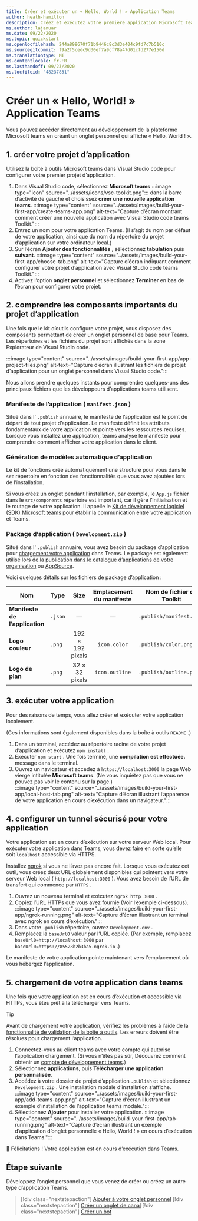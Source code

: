 ```yaml
---
title: Créer et exécuter un « Hello, World ! » Application Teams
author: heath-hamilton
description: Créez et exécutez votre première application Microsoft Teams, un onglet personnel qui affiche « Hello, World ! ».
ms.author: lajanuar
ms.date: 09/22/2020
ms.topic: quickstart
ms.openlocfilehash: 244a899670f71b9446c8c3d3e404c9fd7c7b510c
ms.sourcegitcommit: f9a2f5cedc9d30ef7a9cf78a47d01cfd277e150d
ms.translationtype: MT
ms.contentlocale: fr-FR
ms.lasthandoff: 09/23/2020
ms.locfileid: "48237831"
---
```

# <a name="build-a-hello-world-teams-app"></a>Créer un « Hello, World! » Application Teams

Vous pouvez accéder directement au développement de la plateforme Microsoft teams en créant un onglet personnel qui affiche « Hello, World ! ».

## <a name="1-create-your-app-project"></a>1. créer votre projet d’application

Utilisez la boîte à outils Microsoft teams dans Visual Studio code pour configurer votre premier projet d’application.

1. Dans Visual Studio code, sélectionnez **Microsoft teams** :::image type="icon" source="../assets/icons/vsc-toolkit.png"::: dans la barre d’activité de gauche et choisissez **créer une nouvelle application teams**.
:::image type="content" source="../assets/images/build-your-first-app/create-teams-app.png" alt-text="Capture d’écran montrant comment créer une nouvelle application avec Visual Studio code teams Toolkit.":::
1. Entrez un nom pour votre application Teams. (Il s’agit du nom par défaut de votre application, ainsi que du nom du répertoire du projet d’application sur votre ordinateur local.)
1. Sur l’écran **Ajouter des fonctionnalités** , sélectionnez **tabulation** puis **suivant**.
:::image type="content" source="../assets/images/build-your-first-app/choose-tab.png" alt-text="Capture d’écran indiquant comment configurer votre projet d’application avec Visual Studio code teams Toolkit.":::
1. Activez l’option **onglet personnel** et sélectionnez **Terminer** en bas de l’écran pour configurer votre projet.

## <a name="2-understand-important-app-project-components"></a>2. comprendre les composants importants du projet d’application

Une fois que le kit d’outils configure votre projet, vous disposez des composants permettant de créer un onglet personnel de base pour Teams. Les répertoires et les fichiers du projet sont affichés dans la zone Explorateur de Visual Studio code.

:::image type="content" source="../assets/images/build-your-first-app/app-project-files.png" alt-text="Capture d’écran illustrant les fichiers de projet d’application pour un onglet personnel dans Visual Studio code.":::

Nous allons prendre quelques instants pour comprendre quelques-uns des principaux fichiers que les développeurs d’applications teams utilisent.

### <a name="app-manifest-manifestjson"></a>Manifeste de l’application ( `manifest.json` )

Situé dans l' `.publish` annuaire, le manifeste de l’application est le point de départ de tout projet d’application. Le manifeste définit les attributs fondamentaux de votre application et pointe vers les ressources requises. Lorsque vous installez une application, teams analyse le manifeste pour comprendre comment afficher votre application dans le client.

### <a name="app-scaffolding"></a>Génération de modèles automatique d’application

Le kit de fonctions crée automatiquement une structure pour vous dans le `src` répertoire en fonction des fonctionnalités que vous avez ajoutées lors de l’installation.

Si vous créez un onglet pendant l’installation, par exemple, le `App.js` fichier dans le `src/components` répertoire est important, car il gère l’initialisation et le routage de votre application. Il appelle le [Kit de développement logiciel (SDK) Microsoft teams](../tabs/how-to/using-teams-client-sdk.md) pour établir la communication entre votre application et Teams.

### <a name="app-package-developmentzip"></a>Package d’application ( `Development.zip` )

Situé dans l' `.publish` annuaire, vous avez besoin du package d’application pour [chargement votre application](../concepts/deploy-and-publish/overview.md#upload-your-app-directly) dans Teams. Le package est également utilisé lors [de la publication dans le catalogue d’applications de votre organisation](../concepts/deploy-and-publish/overview.md#publish-to-your-organizations-app-catalog) ou [AppSource](../concepts/deploy-and-publish/appsource/publish.md).

Voici quelques détails sur les fichiers de package d’application :

|Nom|Type|Size|Emplacement du manifeste|Nom de fichier du Toolkit|
|---|---|:---:|:---:|-----|
|**Manifeste de l’application**|`.json`| — | — |`.publish/manifest.json`|
|**Logo couleur**|`.png`|192 &times; 192 pixels|`icon.color`|`.publish/color.png`|
|**Logo de plan**|`.png`|32 &times; 32 pixels|`icon.outline`|`.publish/outline.png`|

## <a name="3-run-your-app"></a>3. exécuter votre application

Pour des raisons de temps, vous allez créer et exécuter votre application localement.

(Ces informations sont également disponibles dans la boîte à outils `README` .)

1. Dans un terminal, accédez au répertoire racine de votre projet d’application et exécutez `npm install` .
1. Exécuter `npm start` . Une fois terminé, une **compilation est effectuée.** message dans le terminal.
1. Ouvrez un navigateur et accédez à `https://localhost:3000` la page Web vierge intitulée **Microsoft teams**. (Ne vous inquiétez pas que vous ne pouvez pas voir le contenu sur la page.)<br/>
   :::image type="content" source="../assets/images/build-your-first-app/local-host-tab.png" alt-text="Capture d’écran illustrant l’apparence de votre application en cours d’exécution dans un navigateur.":::

## <a name="4-set-up-a-secure-tunnel-to-your-app"></a>4. configurer un tunnel sécurisé pour votre application

Votre application est en cours d’exécution sur votre serveur Web local. Pour exécuter votre application dans Teams, vous devez faire en sorte qu’elle soit `localhost` accessible via HTTPS.

Installez [ngrok](https://ngrok.com/download) si vous ne l’avez pas encore fait. Lorsque vous exécutez cet outil, vous créez deux URL globalement disponibles qui pointent vers votre serveur Web local ( `http://localhost:3000` ). Vous avez besoin de l’URL de transfert qui commence par `HTTPS` .

1. Ouvrez un nouveau terminal et exécutez `ngrok http 3000` .
1. Copiez l’URL HTTPs que vous avez fournie (Voir l’exemple ci-dessous).
:::image type="content" source="../assets/images/build-your-first-app/ngrok-running.png" alt-text="Capture d’écran illustrant un terminal avec ngrok en cours d’exécution.":::
1. Dans votre `.publish` répertoire, ouvrez `Development.env` .
1. Remplacez la `baseUrl0` valeur par l’URL copiée. (Par exemple, remplacez `baseUrl0=http://localhost:3000` par `baseUrl0=https://85528b2b3ba5.ngrok.io` .)

Le manifeste de votre application pointe maintenant vers l’emplacement où vous hébergez l’application.

## <a name="5-sideload-your-app-in-teams"></a>5. chargement de votre application dans teams

Une fois que votre application est en cours d’exécution et accessible via HTTPs, vous êtes prêt à la télécharger vers Teams.

> [!TIP]
> Avant de chargement votre application, vérifiez les problèmes à l’aide de la [fonctionnalité de validation de la boîte à outils](../concepts/deploy-and-publish/appsource/prepare/submission-checklist.md#teams-app-validation-tool). Les erreurs doivent être résolues pour chargement l’application.

1. Connectez-vous au client teams avec votre compte qui autorise l’application chargement. (Si vous n’êtes pas sûr, Découvrez comment obtenir un [compte de développement teams](../build-your-first-app/build-first-app-overview.md#set-up-your-development-account).)
1. Sélectionnez **applications**, puis **Télécharger une application personnalisée**.
1. Accédez à votre dossier de projet d’application `.publish` et sélectionnez `Development.zip` . Une installation modale d’installation s’affiche.
:::image type="content" source="../assets/images/build-your-first-app/add-teams-app.png" alt-text="Capture d’écran illustrant un exemple d’installation de l’application teams modale.":::
1. Sélectionnez **Ajouter** pour installer votre application.
:::image type="content" source="../assets/images/build-your-first-app/tab-running.png" alt-text="Capture d’écran illustrant un exemple d’application d’onglet personnelle « Hello, World ! » en cours d’exécution dans Teams.":::

🎉 Félicitations ! Votre application est en cours d’exécution dans Teams.

## <a name="next-step"></a>Étape suivante

Développez l’onglet personnel que vous venez de créer ou créez un autre type d’application Teams.

> [!div class="nextstepaction"]
> [Ajouter à votre onglet personnel](../build-your-first-app/build-personal-tab.md)
> [!div class="nextstepaction"]
> [Créer un onglet de canal](../build-your-first-app/build-channel-tab.md)
> [!div class="nextstepaction"]
> [Créer un bot](../build-your-first-app/build-bot.md)

